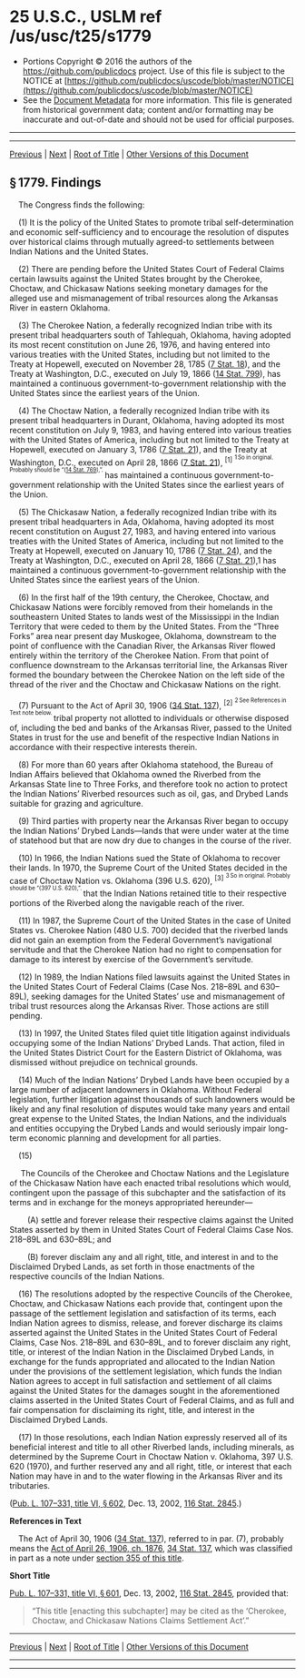 ---
---

# 25 U.S.C., USLM ref /us/usc/t25/s1779

* Portions Copyright © 2016 the authors of the https://github.com/publicdocs project.
  Use of this file is subject to the NOTICE at [https://github.com/publicdocs/uscode/blob/master/NOTICE](https://github.com/publicdocs/uscode/blob/master/NOTICE)
* See the [Document Metadata](././../../../../..//README.md) for more information.
  This file is generated from historical government data; content and/or formatting may be inaccurate and out-of-date and should not be used for official purposes.

----------
----------

[Previous](./../../../../..//us/usc/t25/ch19/schXIII/m__us_usc_t25_ch19_schXIII.md) | [Next](./../../../../..//us/usc/t25/ch19/schXIII/m__us_usc_t25_s1779a.md) | [Root of Title](./../../../../../) | [Other Versions of this Document](https://publicdocs.github.io/go/links?ns=uslm&ref=%2Fus%2Fusc%2Ft25%2Fs1779)

## § 1779. Findings

    The Congress finds the following:

    (1) It is the policy of the United States to promote tribal self-determination and economic self-sufficiency and to encourage the resolution of disputes over historical claims through mutually agreed-to settlements between Indian Nations and the United States.

    (2) There are pending before the United States Court of Federal Claims certain lawsuits against the United States brought by the Cherokee, Choctaw, and Chickasaw Nations seeking monetary damages for the alleged use and mismanagement of tribal resources along the Arkansas River in eastern Oklahoma.

    (3) The Cherokee Nation, a federally recognized Indian tribe with its present tribal headquarters south of Tahlequah, Oklahoma, having adopted its most recent constitution on June 26, 1976, and having entered into various treaties with the United States, including but not limited to the Treaty at Hopewell, executed on November 28, 1785 ([7 Stat. 18][/us/stat/7/18]), and the Treaty at Washington, D.C., executed on July 19, 1866 ([14 Stat. 799][/us/stat/14/799]), has maintained a continuous government-to-government relationship with the United States since the earliest years of the Union.

    (4) The Choctaw Nation, a federally recognized Indian tribe with its present tribal headquarters in Durant, Oklahoma, having adopted its most recent constitution on July 9, 1983, and having entered into various treaties with the United States of America, including but not limited to the Treaty at Hopewell, executed on January 3, 1786 ([7 Stat. 21][/us/stat/7/21]), and the Treaty at Washington, D.C., executed on April 28, 1866 ([7 Stat. 21][/us/stat/7/21]), <sup>\[1\]</sup>  <sup><sup> 1 So in original. Probably should be “([14 Stat. 769][/us/stat/14/769]),”. </sup></sup>  has maintained a continuous government-to-government relationship with the United States since the earliest years of the Union.

    (5) The Chickasaw Nation, a federally recognized Indian tribe with its present tribal headquarters in Ada, Oklahoma, having adopted its most recent constitution on August 27, 1983, and having entered into various treaties with the United States of America, including but not limited to the Treaty at Hopewell, executed on January 10, 1786 ([7 Stat. 24][/us/stat/7/24]), and the Treaty at Washington, D.C., executed on April 28, 1866 ([7 Stat. 21][/us/stat/7/21]),1 has maintained a continuous government-to-government relationship with the United States since the earliest years of the Union.

    (6) In the first half of the 19th century, the Cherokee, Choctaw, and Chickasaw Nations were forcibly removed from their homelands in the southeastern United States to lands west of the Mississippi in the Indian Territory that were ceded to them by the United States. From the “Three Forks” area near present day Muskogee, Oklahoma, downstream to the point of confluence with the Canadian River, the Arkansas River flowed entirely within the territory of the Cherokee Nation. From that point of confluence downstream to the Arkansas territorial line, the Arkansas River formed the boundary between the Cherokee Nation on the left side of the thread of the river and the Choctaw and Chickasaw Nations on the right.

    (7) Pursuant to the Act of April 30, 1906 ([34 Stat. 137][/us/stat/34/137]), <sup>\[2\]</sup>  <sup><sup> 2 See References in Text note below. </sup></sup>  tribal property not allotted to individuals or otherwise disposed of, including the bed and banks of the Arkansas River, passed to the United States in trust for the use and benefit of the respective Indian Nations in accordance with their respective interests therein.

    (8) For more than 60 years after Oklahoma statehood, the Bureau of Indian Affairs believed that Oklahoma owned the Riverbed from the Arkansas State line to Three Forks, and therefore took no action to protect the Indian Nations’ Riverbed resources such as oil, gas, and Drybed Lands suitable for grazing and agriculture.

    (9) Third parties with property near the Arkansas River began to occupy the Indian Nations’ Drybed Lands—lands that were under water at the time of statehood but that are now dry due to changes in the course of the river.

    (10) In 1966, the Indian Nations sued the State of Oklahoma to recover their lands. In 1970, the Supreme Court of the United States decided in the case of Choctaw Nation vs. Oklahoma (396 U.S. 620), <sup>\[3\]</sup>  <sup><sup> 3 So in original. Probably should be “(397 U.S. 620),”. </sup></sup>  that the Indian Nations retained title to their respective portions of the Riverbed along the navigable reach of the river.

    (11) In 1987, the Supreme Court of the United States in the case of United States vs. Cherokee Nation (480 U.S. 700) decided that the riverbed lands did not gain an exemption from the Federal Government’s navigational servitude and that the Cherokee Nation had no right to compensation for damage to its interest by exercise of the Government’s servitude.

    (12) In 1989, the Indian Nations filed lawsuits against the United States in the United States Court of Federal Claims (Case Nos. 218–89L and 630–89L), seeking damages for the United States’ use and mismanagement of tribal trust resources along the Arkansas River. Those actions are still pending.

    (13) In 1997, the United States filed quiet title litigation against individuals occupying some of the Indian Nations’ Drybed Lands. That action, filed in the United States District Court for the Eastern District of Oklahoma, was dismissed without prejudice on technical grounds.

    (14) Much of the Indian Nations’ Drybed Lands have been occupied by a large number of adjacent landowners in Oklahoma. Without Federal legislation, further litigation against thousands of such landowners would be likely and any final resolution of disputes would take many years and entail great expense to the United States, the Indian Nations, and the individuals and entities occupying the Drybed Lands and would seriously impair long-term economic planning and development for all parties.

    (15)

     The Councils of the Cherokee and Choctaw Nations and the Legislature of the Chickasaw Nation have each enacted tribal resolutions which would, contingent upon the passage of this subchapter and the satisfaction of its terms and in exchange for the moneys appropriated hereunder—

        (A) settle and forever release their respective claims against the United States asserted by them in United States Court of Federal Claims Case Nos. 218–89L and 630–89L; and

        (B) forever disclaim any and all right, title, and interest in and to the Disclaimed Drybed Lands, as set forth in those enactments of the respective councils of the Indian Nations.

    (16) The resolutions adopted by the respective Councils of the Cherokee, Choctaw, and Chickasaw Nations each provide that, contingent upon the passage of the settlement legislation and satisfaction of its terms, each Indian Nation agrees to dismiss, release, and forever discharge its claims asserted against the United States in the United States Court of Federal Claims, Case Nos. 218–89L and 630–89L, and to forever disclaim any right, title, or interest of the Indian Nation in the Disclaimed Drybed Lands, in exchange for the funds appropriated and allocated to the Indian Nation under the provisions of the settlement legislation, which funds the Indian Nation agrees to accept in full satisfaction and settlement of all claims against the United States for the damages sought in the aforementioned claims asserted in the United States Court of Federal Claims, and as full and fair compensation for disclaiming its right, title, and interest in the Disclaimed Drybed Lands.

    (17) In those resolutions, each Indian Nation expressly reserved all of its beneficial interest and title to all other Riverbed lands, including minerals, as determined by the Supreme Court in Choctaw Nation v. Oklahoma, 397 U.S. 620 (1970), and further reserved any and all right, title, or interest that each Nation may have in and to the water flowing in the Arkansas River and its tributaries.

([Pub. L. 107–331, title VI, § 602][/us/pl/107/331/s602], Dec. 13, 2002, [116 Stat. 2845][/us/stat/116/2845].)

 __References in Text__ 

    The Act of April 30, 1906 ([34 Stat. 137][/us/stat/34/137]), referred to in par. (7), probably means the [Act of April 26, 1906, ch. 1876][/us/act/1906-04-26/ch1876], [34 Stat. 137][/us/stat/34/137], which was classified in part as a note under [section 355 of this title][/us/usc/t25/s355].

 __Short Title__ 

[Pub. L. 107–331, title VI, § 601][/us/pl/107/331/s601], Dec. 13, 2002, [116 Stat. 2845][/us/stat/116/2845], provided that: 

> “This title \[enacting this subchapter\] may be cited as the ‘Cherokee, Choctaw, and Chickasaw Nations Claims Settlement Act’.”

----------

[Previous](./../../../../..//us/usc/t25/ch19/schXIII/m__us_usc_t25_ch19_schXIII.md) | [Next](./../../../../..//us/usc/t25/ch19/schXIII/m__us_usc_t25_s1779a.md) | [Root of Title](./../../../../../) | [Other Versions of this Document](https://publicdocs.github.io/go/links?ns=uslm&ref=%2Fus%2Fusc%2Ft25%2Fs1779)

----------
----------

[/us/stat/7/18]: https://publicdocs.github.io/go/links?ns=uslm&ref=%2Fus%2Fstat%2F7%2F18
[/us/stat/14/799]: https://publicdocs.github.io/go/links?ns=uslm&ref=%2Fus%2Fstat%2F14%2F799
[/us/stat/7/21]: https://publicdocs.github.io/go/links?ns=uslm&ref=%2Fus%2Fstat%2F7%2F21
[/us/stat/7/21]: https://publicdocs.github.io/go/links?ns=uslm&ref=%2Fus%2Fstat%2F7%2F21
[/us/stat/14/769]: https://publicdocs.github.io/go/links?ns=uslm&ref=%2Fus%2Fstat%2F14%2F769
[/us/stat/7/24]: https://publicdocs.github.io/go/links?ns=uslm&ref=%2Fus%2Fstat%2F7%2F24
[/us/stat/7/21]: https://publicdocs.github.io/go/links?ns=uslm&ref=%2Fus%2Fstat%2F7%2F21
[/us/stat/34/137]: https://publicdocs.github.io/go/links?ns=uslm&ref=%2Fus%2Fstat%2F34%2F137
[/us/pl/107/331/s602]: https://publicdocs.github.io/go/links?ns=uslm&ref=%2Fus%2Fpl%2F107%2F331%2Fs602
[/us/stat/116/2845]: https://publicdocs.github.io/go/links?ns=uslm&ref=%2Fus%2Fstat%2F116%2F2845
[/us/stat/34/137]: https://publicdocs.github.io/go/links?ns=uslm&ref=%2Fus%2Fstat%2F34%2F137
[/us/act/1906-04-26/ch1876]: https://publicdocs.github.io/go/links?ns=uslm&ref=%2Fus%2Fact%2F1906-04-26%2Fch1876
[/us/stat/34/137]: https://publicdocs.github.io/go/links?ns=uslm&ref=%2Fus%2Fstat%2F34%2F137
[/us/usc/t25/s355]: https://publicdocs.github.io/go/links?ns=uslm&ref=%2Fus%2Fusc%2Ft25%2Fs355
[/us/pl/107/331/s601]: https://publicdocs.github.io/go/links?ns=uslm&ref=%2Fus%2Fpl%2F107%2F331%2Fs601
[/us/stat/116/2845]: https://publicdocs.github.io/go/links?ns=uslm&ref=%2Fus%2Fstat%2F116%2F2845


